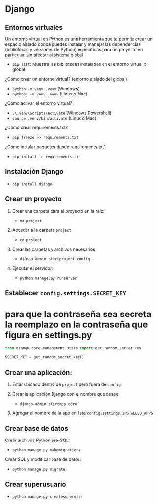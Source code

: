 # Django

## Entornos virtuales

Un entorno virtual en Python es una herramienta 
que te permite crear un espacio aislado donde puedes instalar 
y manejar las dependencias (bibliotecas y versiones de Python) 
específicas para un proyecto en particular, sin afectar al sistema global

- `pip list`: Muestra las bibliotecas instaladas en el entorno virtual o global

¿Cómo crear un entorno virtual? (entorno aislado del global)

- `python -m venv .venv` (Windows)
- `python3 -m venv .venv` (Linux o Mac)

¿Cómo activar el entorno virtual?
- `.\.venv\Scripts\activate`  (Windows Powershell)
- `source .venv/bin/activate` (Linux o Mac)

¿Cómo crear requirements.txt?
- `pip freeze >> requirements.txt`

¿Cómo instalar paquetes desde requirements.txt?
- `pip install -r requirements.txt`

## Instalación Django

- `pip install django`

## Crear un proyecto
    
1. Crear una carpeta para el proyecto en la raiz:
    - `md project`

2. Acceder a la carpeta `project`
    - `cd project`

3. Crear las carpetas y archivos necesarios
    - `django-admin startproject config .`

4. Ejecutar el servidor:
    - `python manage.py runserver`


## Establecer `config.settings.SECRET_KEY`
# para que la contraseña sea secreta la reemplazo en la contraseña que figura en settings.py

```py
from django.core.management.utils import get_random_secret_key

SECRET_KEY = get_random_secret_key()
```

## Crear una aplicación:

1. Estar ubicado dentro de `project` pero fuera de `config`
    
2. Crear la aplicación Django con el nombre que desee
    - `django-admin startapp core`

3. Agregar el nombre de la app en lista `config.settings.INSTALLED_APPS`


## Crear base de datos

Crear archivos Python pre-SQL:

- `python manage.py makemigrations`

Crear SQL y modificar base de datos:

- `python manage.py migrate`

## Crear superusuario

- `python manage.py createsuperuser`

